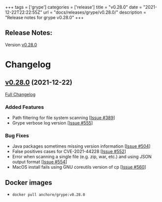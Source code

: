+++
tags = ['grype']
categories = ['release']
title = "v0.28.0"
date = "2021-12-22T22:22:55Z"
url = "docs/releases/grype/v0.28.0/"
description = "Release notes for grype v0.28.0"
+++

## Release Notes:
Version [v0.28.0](https://github.com/anchore/grype/releases/tag/v0.28.0)

# Changelog

## [v0.28.0](https://github.com/anchore/grype/tree/v0.28.0) (2021-12-22)

[Full Changelog](https://github.com/anchore/grype/compare/v0.27.3...v0.28.0)

### Added Features

- Path filtering for file system scanning [[Issue #389](https://github.com/anchore/grype/issues/389)]
- Grype verbose log version [[Issue #555](https://github.com/anchore/grype/issues/555)]

### Bug Fixes

- Java packages sometimes missing version information  [[Issue #504](https://github.com/anchore/grype/issues/504)]
- False positives cases for CVE-2021-44228 [[Issue #552](https://github.com/anchore/grype/issues/552)]
- Error when scanning a single file (e.g. zip, war, etc.) and using JSON output format [[Issue #554](https://github.com/anchore/grype/issues/554)]
- MacOS install fails using GNU coreutils version of cp [[Issue #560](https://github.com/anchore/grype/issues/560)]




## Docker images

- `docker pull anchore/grype:v0.28.0`
